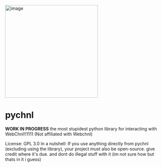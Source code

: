 <img width="300" height="300" alt="image" src="https://github.com/user-attachments/assets/036e5eff-186a-493d-95cd-5364f0834b5c" />


# pychnl
**WORK IN PROGRESS** the most stupidest python library for interacting with WebChnl!!1111
(Not affiliated with Webchnl)

License: GPL 3.0
In a nutshell:
If you use anything directly from pychnl (excluding using the library), your project must also be open-source.
give credit where it's due.
and dont do illegal stuff with it (im not sure how but thats in it i guess)
